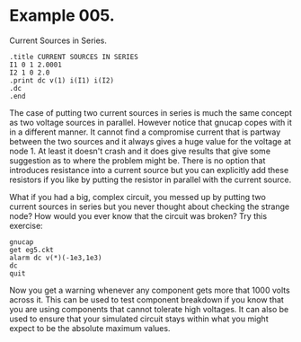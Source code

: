 # Example 005.

Current Sources in Series.

	.title CURRENT SOURCES IN SERIES
	I1 0 1 2.0001
	I2 1 0 2.0
	.print dc v(1) i(I1) i(I2)
	.dc
	.end

The case of putting two current sources in series is much the same
concept as two voltage sources in parallel. However notice that gnucap
copes with it in a different manner. It cannot find a compromise current
that is partway between the two sources and it always gives a huge
value for the voltage at node 1. At least it doesn't crash and it does
give results that give some suggestion as to where the problem might
be. There is no option that introduces resistance into a current
source but you can explicitly add these resistors if you like by putting
the resistor in parallel with the current source.

What if you had a big, complex circuit, you messed up by putting
two current sources in series but you never thought about checking
the strange node? How would you ever know that the circuit was broken?
Try this exercise:

	gnucap
	get eg5.ckt
	alarm dc v(*)(-1e3,1e3)
	dc
	quit

Now you get a warning whenever any component gets more that 1000 volts
across it. This can be used to test component breakdown if you know
that you are using components that cannot tolerate high voltages. It can
also be used to ensure that your simulated circuit stays within what you
might expect to be the absolute maximum values.


